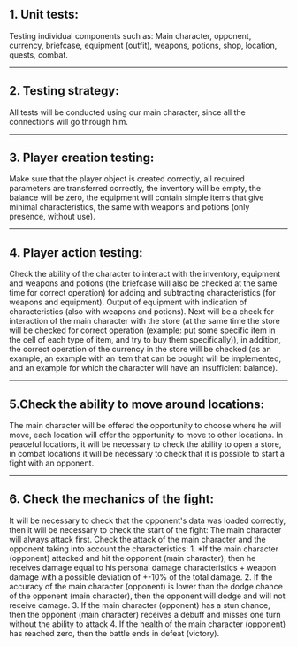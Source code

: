 
## 1. Unit tests:

Testing individual components such as: Main character, opponent, currency, briefcase, equipment (outfit), weapons, potions, shop, location, quests, combat.

____

## 2. Testing strategy:

All tests will be conducted using our main character, since all the connections will go through him.

___

## 3. Player creation testing: 

Make sure that the player object is created correctly, all required parameters are transferred correctly, the inventory will be empty, the balance will be zero, the equipment will contain simple items that give minimal characteristics, the same with weapons and potions (only presence, without use).

___

## 4. Player action testing: 

Check the ability of the character to interact with the inventory, equipment and weapons and potions (the briefcase will also be checked at the same time for correct operation) for adding and subtracting characteristics (for weapons and equipment). Output of equipment with indication of characteristics (also with weapons and potions).
Next will be a check for interaction of the main character with the store (at the same time the store will be checked for correct operation (example: put some specific item in the cell of each type of item, and try to buy them specifically)), in addition, the correct operation of the currency in the store will be checked (as an example, an example with an item that can be bought will be implemented, and an example for which the character will have an insufficient balance).

---
## 5.Check the ability to move around locations:

The main character will be offered the opportunity to choose where he will move, each location will offer the opportunity to move to other locations. In peaceful locations, it will be necessary to check the ability to open a store, in combat locations it will be necessary to check that it is possible to start a fight with an opponent.
___
## 6. Check the mechanics of the fight: 

It will be necessary to check that the opponent's data was loaded correctly, then it will be necessary to check the start of the fight: The main character will always attack first. Check the attack of the main character and the opponent taking into account the characteristics:
	1. *If the main character (opponent) attacked and hit the opponent (main character), then he receives damage equal to his personal damage characteristics + weapon damage with a possible deviation of +-10% of the total damage.
	2. If the accuracy of the main character (opponent) is lower than the dodge chance of the opponent (main character), then the opponent will dodge and will not receive damage.
	3. If the main character (opponent) has a stun chance, then the opponent (main character) receives a debuff and misses one turn without the ability to attack
	4. If the health of the main character (opponent) has reached zero, then the battle ends in defeat (victory).

